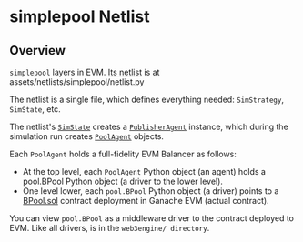 # simplepool Netlist

## Overview

`simplepool` layers in EVM. [Its netlist](netlist.py) is at assets/netlists/simplepool/netlist.py

The netlist is a single file, which defines everything needed: `SimStrategy`, `SimState`, etc.

The netlist's [`SimState`](https://github.com/tokenspice/tokenspice/blob/0826d78e0d8d6c4f3a03bf1916067fdfc77224fe/assets/netlists/simplepool/netlist.py#L35) creates a [`PublisherAgent`](https://github.com/tokenspice/tokenspice/blob/main/assets/agents/PublisherAgent.py) instance, which during the simulation run creates [`PoolAgent`](https://github.com/tokenspice/tokenspice/blob/main/assets/agents/PoolAgent.py) objects.

Each `PoolAgent` holds a full-fidelity EVM Balancer as follows:

- At the top level, each `PoolAgent` Python object (an agent) holds a pool.BPool Python object (a driver to the lower level).
- One level lower, each `pool.BPool` Python object (a driver) points to a [BPool.sol](https://github.com/balancer-labs/balancer-core/blob/master/contracts/BPool.sol) contract deployment in Ganache EVM (actual contract).

You can view `pool.BPool` as a middleware driver to the contract deployed to EVM. Like all drivers, is in the `web3engine/ directory`.



